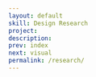 ```yaml
---
layout: default
skill: Design Research
project:
description:
prev: index
next: visual
permalink: /research/
---
```

<script type="text/javascript">
  var images = ['/assets/images/research/design_research_blorepublic1.JPG','/assets/images/research/design_research_blorepublic2.JPG','/assets/images/research/design_research_blorepublic4.JPG'];
  var projects = [];
  var descriptions = [];
  var interval = 5000;
</script>
